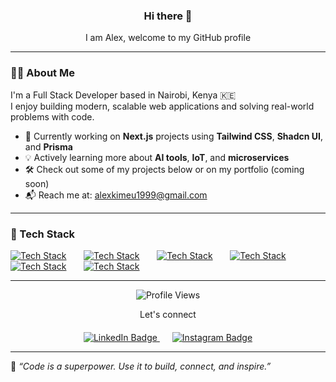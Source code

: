 <div id="header" align="center">
  
  ### Hi there 👋

  I am Alex, welcome to my GitHub profile 
</div>

---

### 👨‍💻 About Me

I'm a Full Stack Developer based in Nairobi, Kenya 🇰🇪  
I enjoy building modern, scalable web applications and solving real-world problems with code.

- 🔭 Currently working on **Next.js** projects using **Tailwind CSS**, **Shadcn UI**, and **Prisma**  
- 💡 Actively learning more about **AI tools**, **IoT**, and **microservices**  
- 🛠 Check out some of my projects below or on my portfolio (coming soon)  
- 📬 Reach me at: alexkimeu1999@gmail.com

---

### 🧠 Tech Stack

[![Tech Stack](https://skillicons.dev/icons?i=html,css)](https://skillicons.dev) &nbsp;&nbsp;&nbsp;&nbsp;&nbsp; [![Tech Stack](https://skillicons.dev/icons?i=js,ts)](https://skillicons.dev) &nbsp;&nbsp;&nbsp;&nbsp;&nbsp; [![Tech Stack](https://skillicons.dev/icons?i=react,nextjs)](https://skillicons.dev) &nbsp;&nbsp;&nbsp;&nbsp;&nbsp; [![Tech Stack](https://skillicons.dev/icons?i=prisma,postgres)](https://skillicons.dev) &nbsp;&nbsp;&nbsp;&nbsp;&nbsp;  [![Tech Stack](https://skillicons.dev/icons?i=py,flask,fastapi)](https://skillicons.dev) &nbsp;&nbsp;&nbsp;&nbsp;&nbsp; [![Tech Stack](https://skillicons.dev/icons?i=tailwind,materialui,figma)](https://skillicons.dev) &nbsp;&nbsp;&nbsp;&nbsp;&nbsp;

---

<!-- ### ⚒️ Projects

- **[CarePro](https://github.com/your-username/carepro)**  
  Platform connecting trusted house managers with homeowners, built with Next.js, Prisma, and Shadcn UI.

- **[HR-Hub](https://github.com/your-username/hr-hub)**  
  A streamlined human resource management system for growing teams.

- **[GoWheels](https://github.com/your-username/gowheels)**  
  A modern car rental platform featuring user dashboards and booking systems.

- **[My Banda](https://github.com/your-username/my-banda)**  
  A community listing and rental platform for local bandas and housing units.

---
 -->

<div align="center">

  <img src="https://komarev.com/ghpvc/?username=your-username&label=Profile%20Views&color=0e75b6&style=flat" alt="Profile Views" />
  
  <p>Let's connect</p>

<div id="badges" align="center" style="margin-top: 20px;">
  <a href="https://www.linkedin.com/in/alex-m-kimeu/" target="_blank" style="margin: 0 10px;">
    <img src="https://img.shields.io/badge/LinkedIn-0A66C2?style=for-the-badge&logo=linkedin&logoColor=white" alt="LinkedIn Badge"/>
  </a>

  <a href="https://www.instagram.com/alex_m_kimeu/" target="_blank" style="margin: 0 10px;">
    <img src="https://img.shields.io/badge/Instagram-E4405F?style=for-the-badge&logo=instagram&logoColor=white" alt="Instagram Badge"/>
  </a>
</div>


</div>

---

💬 *“Code is a superpower. Use it to build, connect, and inspire.”*

